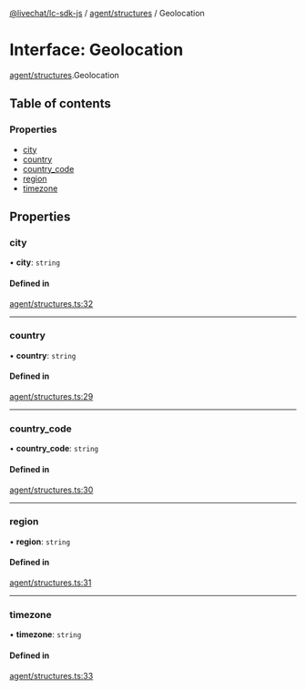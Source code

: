 [@livechat/lc-sdk-js](../README.md) / [agent/structures](../modules/agent_structures.md) / Geolocation

# Interface: Geolocation

[agent/structures](../modules/agent_structures.md).Geolocation

## Table of contents

### Properties

- [city](agent_structures.Geolocation.md#city)
- [country](agent_structures.Geolocation.md#country)
- [country\_code](agent_structures.Geolocation.md#country_code)
- [region](agent_structures.Geolocation.md#region)
- [timezone](agent_structures.Geolocation.md#timezone)

## Properties

### city

• **city**: `string`

#### Defined in

[agent/structures.ts:32](https://github.com/livechat/lc-sdk-js/blob/4da1eb6/src/agent/structures.ts#L32)

___

### country

• **country**: `string`

#### Defined in

[agent/structures.ts:29](https://github.com/livechat/lc-sdk-js/blob/4da1eb6/src/agent/structures.ts#L29)

___

### country\_code

• **country\_code**: `string`

#### Defined in

[agent/structures.ts:30](https://github.com/livechat/lc-sdk-js/blob/4da1eb6/src/agent/structures.ts#L30)

___

### region

• **region**: `string`

#### Defined in

[agent/structures.ts:31](https://github.com/livechat/lc-sdk-js/blob/4da1eb6/src/agent/structures.ts#L31)

___

### timezone

• **timezone**: `string`

#### Defined in

[agent/structures.ts:33](https://github.com/livechat/lc-sdk-js/blob/4da1eb6/src/agent/structures.ts#L33)
